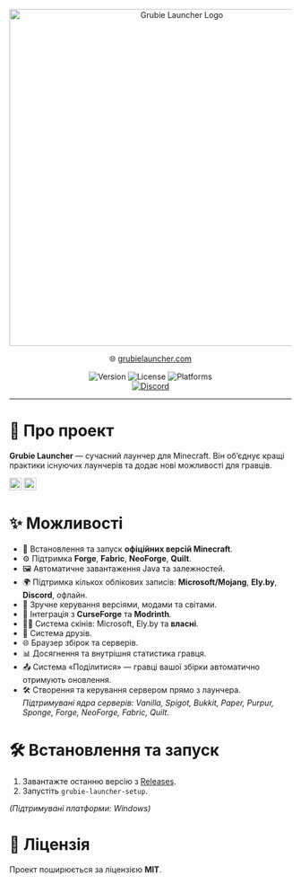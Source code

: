 <p align="center">
  <img src="https://grubielauncher.com/opengraph-image.jpg" alt="Grubie Launcher Logo" width="600"/>
</p>

<p align="center">
  🌐 <a href="https://grubielauncher.com/">grubielauncher.com</a>
</p>

<p align="center">
  <img src="https://img.shields.io/github/v/release/MOJI6416/grubielauncher" alt="Version">
  <img src="https://img.shields.io/github/license/MOJI6416/grubielauncher" alt="License">
  <img src="https://img.shields.io/badge/platform-Windows-blue" alt="Platforms">
  </br>
  <a href="https://discord.com/invite/URrKha9hk7" target="_blank">
    <img src="https://img.shields.io/discord/1229487451916210236?label=Discord&logo=discord&color=7289DA" alt="Discord">
  </a>
</p>

---

# 📖 Про проект

**Grubie Launcher** — сучасний лаунчер для Minecraft. Він об’єднує кращі практики існуючих лаунчерів та додає нові можливості для гравців.

<kbd>[<img title="English" alt="English" src="https://upload.wikimedia.org/wikipedia/commons/thumb/a/a5/Flag_of_the_United_Kingdom_%281-2%29.svg/330px-Flag_of_the_United_Kingdom_%281-2%29.svg.png" width="22">](https://github.com/MOJI6416/grubielauncher/blob/main/README.md)</kbd>
<kbd>[<img title="Russia" alt="Russia" src="https://upload.wikimedia.org/wikipedia/commons/thumb/f/f3/Flag_of_Russia.svg/1280px-Flag_of_Russia.svg.png" width="22">](https://github.com/MOJI6416/grubielauncher/blob/main/docs/README.ru.md)</kbd>

# ✨ Можливості

- 🚀 Встановлення та запуск **офіційних версій Minecraft**.
- ⚙️ Підтримка **Forge**, **Fabric**, **NeoForge**, **Quilt**.
- 🖼️ Автоматичне завантаження Java та залежностей.
- 🌍 Підтримка кількох облікових записів: **Microsoft/Mojang**, **Ely.by**, **Discord**, офлайн.
- 🎨 Зручне керування версіями, модами та світами.
- 🧩 Інтеграція з **CurseForge** та **Modrinth**.
- 🧑‍🎨 Система скінів: Microsoft, Ely.by та **власні**.
- 👥 Система друзів.
- 🌐 Браузер збірок та серверів.
- 📊 Досягнення та внутрішня статистика гравця.
- 📤 Система «Поділитися» — гравці вашої збірки автоматично отримують оновлення.
- 🛠️ Створення та керування сервером прямо з лаунчера. _Підтримувані ядра серверів: Vanilla, Spigot, Bukkit, Paper, Purpur, Sponge, Forge, NeoForge, Fabric, Quilt._

# 🛠️ Встановлення та запуск

1. Завантажте останню версію з [Releases](https://github.com/MOJI6416/grubielauncher/releases).
2. Запустіть `grubie-launcher-setup`.

_(Підтримувані платформи: Windows)_

# 📜 Ліцензія

Проект поширюється за ліцензією **MIT**.
